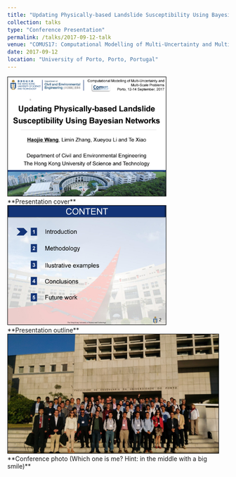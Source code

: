```yaml
---
title: "Updating Physically-based Landslide Susceptibility Using Bayesian Networks"
collection: talks
type: "Conference Presentation"
permalink: /talks/2017-09-12-talk
venue: "COMUS17: Computational Modelling of Multi-Uncertainty and Multi-Scale Problems"
date: 2017-09-12
location: "University of Porto, Porto, Portugal"
---
```


<img src="/images/Haojie%20WANG_COMUS17_modified_Page_01.jpg" width="360" height="270" style="border:1px solid black">
<br/>
**Presentation cover**

<img src="/images/Haojie%20WANG_COMUS17_modified_Page_02.jpg" width="360" height="270" style="border:1px solid black">
<br/>
**Presentation outline**

<img src="/images/grupo-1.jpg" height="270" style="border:1px solid black">
<br/>
**Conference photo (Which one is me? Hint: in the middle with a big smile)**

